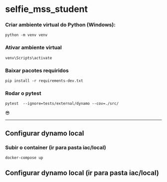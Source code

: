 # selfie_mss_student


### Criar ambiente virtual do Python (Windows):
    python -m venv venv

### Ativar ambiente virtual 
    venv\Scripts\activate

### Baixar pacotes requiridos
    pip install -r requirements-dev.txt
### Rodar o pytest
    pytest  --ignore=tests/external/dynamo --cov=./src/

😎

---

## Configurar dynamo local 

### Subir o container (ir para pasta iac/local)
    docker-compose up

## Configurar dynamo local (ir para pasta iac/local)